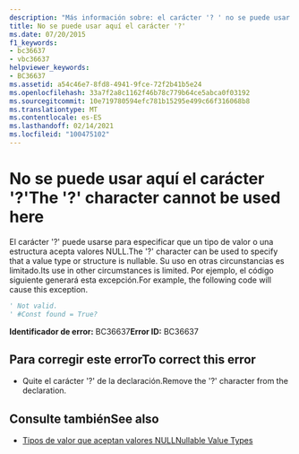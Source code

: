 ```yaml
---
description: "Más información sobre: el carácter '? ' no se puede usar aquí"
title: No se puede usar aquí el carácter '?'
ms.date: 07/20/2015
f1_keywords:
- bc36637
- vbc36637
helpviewer_keywords:
- BC36637
ms.assetid: a54c46e7-8fd8-4941-9fce-72f2b41b5e24
ms.openlocfilehash: 33a7f2a8c1162f46b78c779b64ce5abca0f03192
ms.sourcegitcommit: 10e719780594efc781b15295e499c66f316068b8
ms.translationtype: MT
ms.contentlocale: es-ES
ms.lasthandoff: 02/14/2021
ms.locfileid: "100475102"
---
```

# <a name="the--character-cannot-be-used-here"></a><span data-ttu-id="fae36-103">No se puede usar aquí el carácter '?'</span><span class="sxs-lookup"><span data-stu-id="fae36-103">The '?' character cannot be used here</span></span>

<span data-ttu-id="fae36-104">El carácter '?' puede usarse para especificar que un tipo de valor o una estructura acepta valores NULL.</span><span class="sxs-lookup"><span data-stu-id="fae36-104">The '?' character can be used to specify that a value type or structure is nullable.</span></span> <span data-ttu-id="fae36-105">Su uso en otras circunstancias es limitado.</span><span class="sxs-lookup"><span data-stu-id="fae36-105">Its use in other circumstances is limited.</span></span> <span data-ttu-id="fae36-106">Por ejemplo, el código siguiente generará esta excepción.</span><span class="sxs-lookup"><span data-stu-id="fae36-106">For example, the following code will cause this exception.</span></span>  
  
```vb  
' Not valid.  
' #Const found = True?  
```  
  
 <span data-ttu-id="fae36-107">**Identificador de error:** BC36637</span><span class="sxs-lookup"><span data-stu-id="fae36-107">**Error ID:** BC36637</span></span>  
  
## <a name="to-correct-this-error"></a><span data-ttu-id="fae36-108">Para corregir este error</span><span class="sxs-lookup"><span data-stu-id="fae36-108">To correct this error</span></span>  
  
- <span data-ttu-id="fae36-109">Quite el carácter '?' de la declaración.</span><span class="sxs-lookup"><span data-stu-id="fae36-109">Remove the '?' character from the declaration.</span></span>  
  
## <a name="see-also"></a><span data-ttu-id="fae36-110">Consulte también</span><span class="sxs-lookup"><span data-stu-id="fae36-110">See also</span></span>

- [<span data-ttu-id="fae36-111">Tipos de valor que aceptan valores NULL</span><span class="sxs-lookup"><span data-stu-id="fae36-111">Nullable Value Types</span></span>](../programming-guide/language-features/data-types/nullable-value-types.md)
